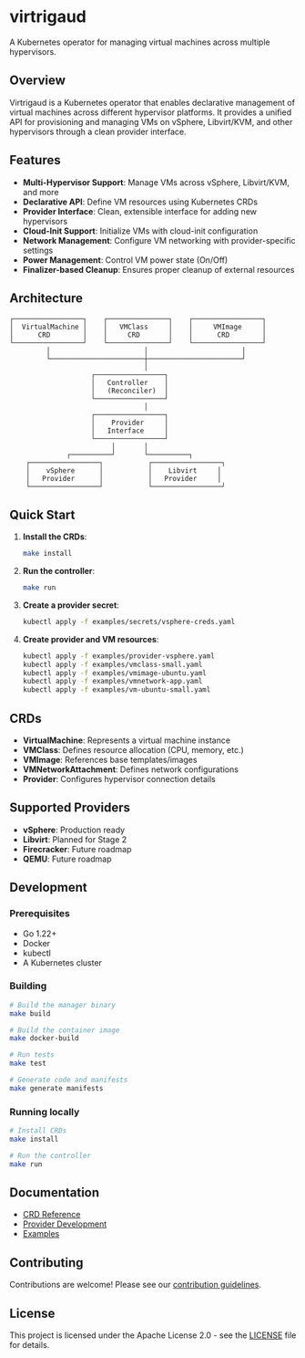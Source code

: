 # virtrigaud

A Kubernetes operator for managing virtual machines across multiple hypervisors.

## Overview

Virtrigaud is a Kubernetes operator that enables declarative management of virtual machines across different hypervisor platforms. It provides a unified API for provisioning and managing VMs on vSphere, Libvirt/KVM, and other hypervisors through a clean provider interface.

## Features

- **Multi-Hypervisor Support**: Manage VMs across vSphere, Libvirt/KVM, and more
- **Declarative API**: Define VM resources using Kubernetes CRDs
- **Provider Interface**: Clean, extensible interface for adding new hypervisors
- **Cloud-Init Support**: Initialize VMs with cloud-init configuration
- **Network Management**: Configure VM networking with provider-specific settings
- **Power Management**: Control VM power state (On/Off)
- **Finalizer-based Cleanup**: Ensures proper cleanup of external resources

## Architecture

```
┌─────────────────┐    ┌───────────────┐    ┌─────────────────┐
│  VirtualMachine │    │   VMClass     │    │     VMImage     │
│      CRD        │    │     CRD       │    │      CRD        │
└─────────────────┘    └───────────────┘    └─────────────────┘
         │                       │                       │
         └───────────────────────┼───────────────────────┘
                                 │
                    ┌─────────────────┐
                    │   Controller    │
                    │   (Reconciler)  │
                    └─────────────────┘
                                 │
                    ┌─────────────────┐
                    │    Provider     │
                    │   Interface     │
                    └─────────────────┘
                         │       │
              ┌──────────┘       └──────────┐
    ┌─────────────────┐           ┌─────────────────┐
    │    vSphere      │           │    Libvirt     │
    │   Provider      │           │   Provider     │
    └─────────────────┘           └─────────────────┘
```

## Quick Start

1. **Install the CRDs**:
   ```bash
   make install
   ```

2. **Run the controller**:
   ```bash
   make run
   ```

3. **Create a provider secret**:
   ```bash
   kubectl apply -f examples/secrets/vsphere-creds.yaml
   ```

4. **Create provider and VM resources**:
   ```bash
   kubectl apply -f examples/provider-vsphere.yaml
   kubectl apply -f examples/vmclass-small.yaml
   kubectl apply -f examples/vmimage-ubuntu.yaml
   kubectl apply -f examples/vmnetwork-app.yaml
   kubectl apply -f examples/vm-ubuntu-small.yaml
   ```

## CRDs

- **VirtualMachine**: Represents a virtual machine instance
- **VMClass**: Defines resource allocation (CPU, memory, etc.)
- **VMImage**: References base templates/images
- **VMNetworkAttachment**: Defines network configurations
- **Provider**: Configures hypervisor connection details

## Supported Providers

- **vSphere**: Production ready
- **Libvirt**: Planned for Stage 2
- **Firecracker**: Future roadmap
- **QEMU**: Future roadmap

## Development

### Prerequisites

- Go 1.22+
- Docker
- kubectl
- A Kubernetes cluster

### Building

```bash
# Build the manager binary
make build

# Build the container image
make docker-build

# Run tests
make test

# Generate code and manifests
make generate manifests
```

### Running locally

```bash
# Install CRDs
make install

# Run the controller
make run
```

## Documentation

- [CRD Reference](docs/CRDs.md)
- [Provider Development](docs/PROVIDERS.md)
- [Examples](docs/EXAMPLES.md)

## Contributing

Contributions are welcome! Please see our [contribution guidelines](CONTRIBUTING.md).

## License

This project is licensed under the Apache License 2.0 - see the [LICENSE](LICENSE) file for details.